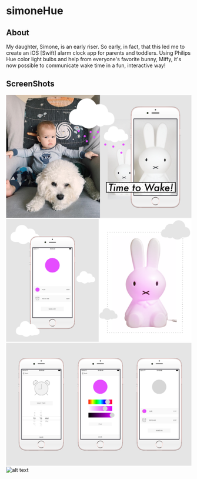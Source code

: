 # simoneHue

## About

My daughter, Simone, is an early riser. So early, in fact, that this led me to create an iOS [Swift] alarm clock app for parents and toddlers. Using Philips Hue color light bulbs and help from everyone's favorite bunny, Miffy, it's now possible to communicate wake time in a fun, interactive way!

## ScreenShots

![alt text](images/MiffyConcept.png "wireFrames")
![alt text](images/MiffyConceptTwo.png "wireFrames")
![alt text](images/SimoneHue.png "wireFrames")
![alt text](images/Miffy.gif "wireFrames")
